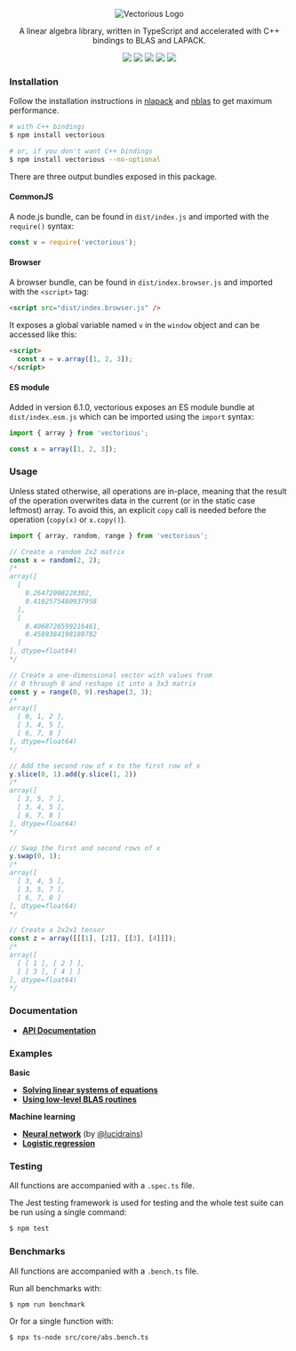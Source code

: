<p align="center">
  <img src="https://github.com/mateogianolio/vectorious/raw/master/logo.gif" alt="Vectorious Logo" />
</p>

<p align="center">
  A linear algebra library, written in TypeScript and accelerated with C++ bindings to BLAS and LAPACK.
</p>

<p align="center">
  <img src="https://img.shields.io/npm/v/vectorious.svg" /> <img src="https://img.shields.io/npm/dm/vectorious" /> <img src="https://img.shields.io/github/workflow/status/mateogianolio/vectorious/CI/master" /> <img src="https://img.shields.io/codeclimate/maintainability/mateogianolio/vectorious" /> <img src="https://img.shields.io/codeclimate/coverage/mateogianolio/vectorious" />
</p>

### Installation

Follow the installation instructions in [nlapack](https://github.com/nperf/nlapack) and [nblas](https://github.com/nperf/nblas) to get maximum performance.

```bash
# with C++ bindings
$ npm install vectorious

# or, if you don't want C++ bindings
$ npm install vectorious --no-optional
```

There are three output bundles exposed in this package.

#### CommonJS

A node.js bundle, can be found in `dist/index.js` and imported with the `require()` syntax:

```typescript
const v = require('vectorious');
```

#### Browser

A browser bundle, can be found in `dist/index.browser.js` and imported with the `<script>` tag:

```html
<script src="dist/index.browser.js" />
```

It exposes a global variable named `v` in the `window` object and can be accessed like this:

```html
<script>
  const x = v.array([1, 2, 3]);
</script>
```

#### ES module

Added in version 6.1.0, vectorious exposes an ES module bundle at `dist/index.esm.js` which can be imported using the `import` syntax:

```typescript
import { array } from 'vectorious';

const x = array([1, 2, 3]);
```

### Usage

Unless stated otherwise, all operations are in-place, meaning that the result of the operation overwrites data in the current (or in the static case leftmost) array. To avoid this, an explicit `copy` call is needed before the operation (`copy(x)` or `x.copy()`).

```javascript
import { array, random, range } from 'vectorious';

// Create a random 2x2 matrix
const x = random(2, 2);
/*
array([
  [
    0.26472008228302,
    0.4102575480937958
  ],
  [
    0.4068726599216461,
    0.4589384198188782
  ]
], dtype=float64)
*/

// Create a one-dimensional vector with values from
// 0 through 8 and reshape it into a 3x3 matrix
const y = range(0, 9).reshape(3, 3);
/*
array([
  [ 0, 1, 2 ],
  [ 3, 4, 5 ],
  [ 6, 7, 8 ]
], dtype=float64)
*/

// Add the second row of x to the first row of x
y.slice(0, 1).add(y.slice(1, 2))
/*
array([
  [ 3, 5, 7 ],
  [ 3, 4, 5 ],
  [ 6, 7, 8 ]
], dtype=float64)
*/

// Swap the first and second rows of x
y.swap(0, 1);
/*
array([
  [ 3, 4, 5 ],
  [ 3, 5, 7 ],
  [ 6, 7, 8 ]
], dtype=float64)
*/

// Create a 2x2x1 tensor
const z = array([[[1], [2]], [[3], [4]]]);
/*
array([
  [ [ 1 ], [ 2 ] ],
  [ [ 3 ], [ 4 ] ]
], dtype=float64)
*/
```

### Documentation

* [**API Documentation**](https://docs.vectorious.org/vectorious/6.1.0/)

### Examples

**Basic**
* [**Solving linear systems of equations**](https://github.com/mateogianolio/vectorious/tree/master/examples/solve.ts)
* [**Using low-level BLAS routines**](https://github.com/mateogianolio/vectorious/tree/master/examples/blas.ts)

**Machine learning**
* [**Neural network**](https://github.com/mateogianolio/vectorious/tree/master/examples/neural-network.ts) (by [@lucidrains](https://github.com/lucidrains))
* [**Logistic regression**](https://github.com/mateogianolio/vectorious/tree/master/examples/logistic-regression.ts)

### Testing

All functions are accompanied with a `.spec.ts` file.

The Jest testing framework is used for testing and the whole test suite can be run using a single command:

```sh
$ npm test
```

### Benchmarks

All functions are accompanied with a `.bench.ts` file.

Run all benchmarks with:

```bash
$ npm run benchmark
```

Or for a single function with:

```
$ npx ts-node src/core/abs.bench.ts
```
